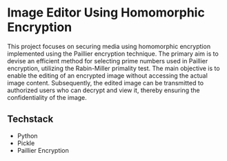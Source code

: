 # Image Editor Using Homomorphic Encryption

This project focuses on securing media using homomorphic encryption implemented using the Paillier encryption technique. The primary aim is to devise an efficient method for selecting prime numbers used in Paillier encryption, utilizing the Rabin-Miller primality test. The main objective is to enable the editing of an encrypted image without accessing the actual image content. Subsequently, the edited image can be transmitted to authorized users who can decrypt and view it, thereby ensuring the confidentiality of the image.

## Techstack

- Python
- Pickle
- Paillier Encryption
